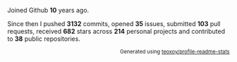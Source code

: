 Joined Github **10** years ago.

Since then I pushed **3132** commits, opened **35** issues, submitted **103** pull requests, received **682** stars across **214** personal projects and contributed to **38** public repositories.

<p align="right"><sub>Generated using <a href="https://github.com/marketplace/actions/profile-readme-stats">teoxoy/profile-readme-stats</a></sub></p>
